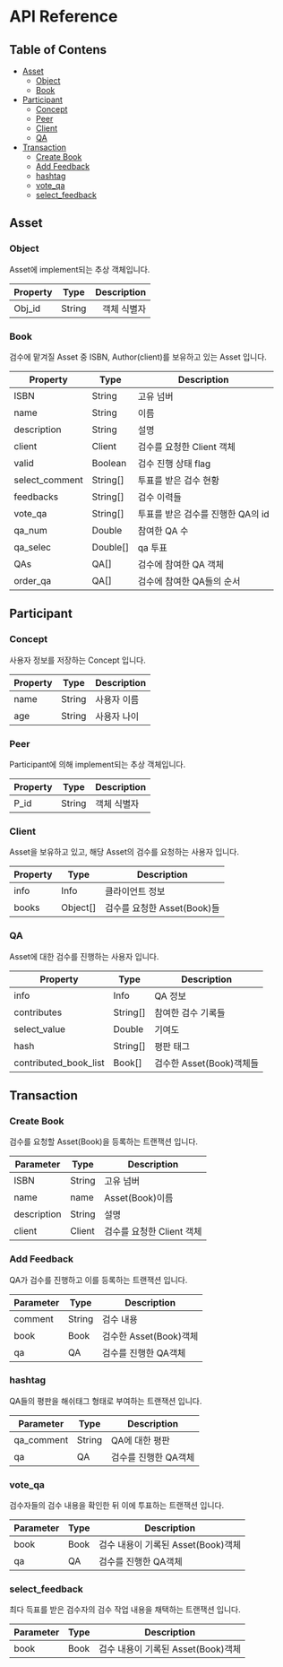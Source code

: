 # API Reference

## Table of Contens

- [Asset](#asset)
  - [Object](#object)
  - [Book](#book)
- [Participant](#participant)
  - [Concept](#concept)
  - [Peer](#peer)
  - [Client](#client)
  - [QA](#qa)
- [Transaction](#transaction)
  - [Create Book](#create-book)
  - [Add Feedback](#add-feedback)
  - [hashtag](#hashtag)
  - [vote_qa](#vote_qa)
  - [select_feedback](#select_feedback)

## Asset

### Object

Asset에 implement되는 추상 객체입니다.

| Property |  Type  | Description |
| :------- | :----: | ----------: |
| Obj_id   | String | 객체 식별자 |

### Book

검수에 맡겨질 Asset 중 ISBN, Author(client)를 보유하고 있는 Asset 입니다.

| Property       | Type     | Description                       |
| -------------- | -------- | --------------------------------- |
| ISBN           | String   | 고유 넘버                         |
| name           | String   | 이름                              |
| description    | String   | 설명                              |
| client         | Client   | 검수를 요청한 Client 객체         |
| valid          | Boolean  | 검수 진행 상태 flag               |
| select_comment | String[] | 투표를 받은 검수 현황             |
| feedbacks      | String[] | 검수 이력들                       |
| vote_qa        | String[] | 투표를 받은 검수를 진행한 QA의 id |
| qa_num         | Double   | 참여한 QA 수                      |
| qa_selec       | Double[] | qa 투표                           |
| QAs            | QA[]     | 검수에 참여한 QA 객체             |
| order_qa       | QA[]     | 검수에 참여한 QA들의 순서         |

## Participant

### Concept

사용자 정보를 저장하는 Concept 입니다.

| Property | Type   | Description |
| -------- | ------ | ----------- |
| name     | String | 사용자 이름 |
| age      | String | 사용자 나이 |

### Peer

Participant에 의해 implement되는 추상 객체입니다.

| Property | Type   | Description |
| -------- | ------ | ----------- |
| P_id     | String | 객체 식별자 |

### Client

Asset을 보유하고 있고, 해당 Asset의 검수를 요청하는 사용자 입니다.

| Property | Type     | Description                 |
| -------- | -------- | --------------------------- |
| info     | Info     | 클라이언트 정보             |
| books    | Object[] | 검수를 요청한 Asset(Book)들 |

### QA

Asset에 대한 검수를 진행하는 사용자 입니다.

| Property              | Type     | Description              |
| --------------------- | -------- | ------------------------ |
| info                  | Info     | QA 정보                  |
| contributes           | String[] | 참여한 검수 기록들       |
| select_value          | Double   | 기여도                   |
| hash                  | String[] | 평판 태그                |
| contributed_book_list | Book[]   | 검수한 Asset(Book)객체들 |

## Transaction

### Create Book

검수를 요청할 Asset(Book)을 등록하는 트랜잭션 입니다.

| Parameter   | Type   | Description               |
| ----------- | ------ | ------------------------- |
| ISBN        | String | 고유 넘버                 |
| name        | name   | Asset(Book)이름           |
| description | String | 설명                      |
| client      | Client | 검수를 요청한 Client 객체 |

### Add Feedback

QA가 검수를 진행하고 이를 등록하는 트랜잭션 입니다.

| Parameter | Type   | Description            |
| --------- | ------ | ---------------------- |
| comment   | String | 검수 내용              |
| book      | Book   | 검수한 Asset(Book)객체 |
| qa        | QA     | 검수를 진행한 QA객체   |

### hashtag

QA들의 평판을 해쉬태그 형태로 부여하는 트랜잭션 입니다.

| Parameter  | Type   | Description          |
| ---------- | ------ | -------------------- |
| qa_comment | String | QA에 대한 평판       |
| qa         | QA     | 검수를 진행한 QA객체 |

### vote_qa

검수자들의 검수 내용을 확인한 뒤 이에 투표하는 트랜잭션 입니다.

| Parameter | Type | Description                        |
| --------- | ---- | ---------------------------------- |
| book      | Book | 검수 내용이 기록된 Asset(Book)객체 |
| qa        | QA   | 검수를 진행한 QA객체               |

### select_feedback

최다 득표를 받은 검수자의 검수 작업 내용을 채택하는 트랜잭션 입니다.

| Parameter | Type | Description                        |
| --------- | ---- | ---------------------------------- |
| book      | Book | 검수 내용이 기록된 Asset(Book)객체 |
